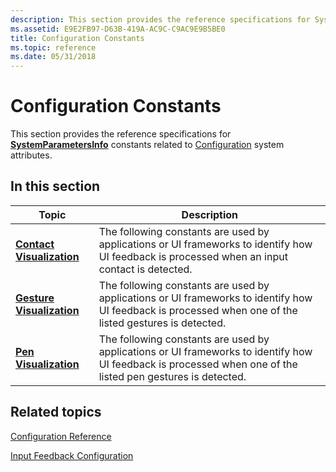 ```yaml
---
description: This section provides the reference specifications for SystemParametersInfo constants related to Configuration system attributes.
ms.assetid: E9E2FB97-D63B-419A-AC9C-C9AC9E9B5BE0
title: Configuration Constants
ms.topic: reference
ms.date: 05/31/2018
---
```


# Configuration Constants

This section provides the reference specifications for [**SystemParametersInfo**](/windows/win32/api/winuser/nf-winuser-systemparametersinfoa) constants related to [Configuration](configuration.md) system attributes.

## In this section



| Topic                                                             | Description                                                                                                                                                            |
|-------------------------------------------------------------------|------------------------------------------------------------------------------------------------------------------------------------------------------------------------|
| [**Contact Visualization**](contact-visualization.md)<br/> | The following constants are used by applications or UI frameworks to identify how UI feedback is processed when an input contact is detected.<br/>               |
| [**Gesture Visualization**](gesture-visualization.md)<br/> | The following constants are used by applications or UI frameworks to identify how UI feedback is processed when one of the listed gestures is detected.<br/>     |
| [**Pen Visualization**](pen-visualization.md)<br/>         | The following constants are used by applications or UI frameworks to identify how UI feedback is processed when one of the listed pen gestures is detected.<br/> |



 

## Related topics

<dl> <dt>

[Configuration Reference](configuration-reference.md)
</dt> <dt>

[Input Feedback Configuration](/previous-versions/windows/desktop/input_feedback/input-feedback-configuration-portal)
</dt> </dl>

 

